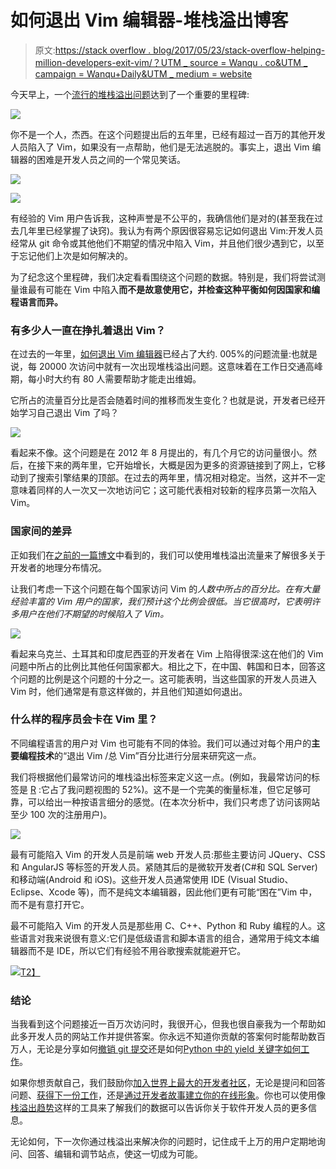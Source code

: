 # 如何退出 Vim 编辑器-堆栈溢出博客

> 原文:[https://stack overflow . blog/2017/05/23/stack-overflow-helping-million-developers-exit-vim/？UTM _ source = Wanqu . co&UTM _ campaign = Wanqu+Daily&UTM _ medium = website](https://stackoverflow.blog/2017/05/23/stack-overflow-helping-one-million-developers-exit-vim/?utm_source=wanqu.co&utm_campaign=Wanqu+Daily&utm_medium=website)

今天早上，一个[流行的堆栈溢出问题](https://stackoverflow.com/questions/11828270/how-to-exit-the-vim-editor)达到了一个重要的里程碑:

![](../Images/f23dd539435b632ab907232279365084.png)

你不是一个人，杰西。在这个问题提出后的五年里，已经有超过一百万的其他开发人员陷入了 Vim，如果没有一点帮助，他们是无法逃脱的。事实上，退出 Vim 编辑器的困难是开发人员之间的一个常见笑话。

![](../Images/00f64fe0dd6a327d2d8310fb44fd5f29.png)

![](../Images/43ade5ca9aadeb1c4e5ea3fe336c052c.png)

有经验的 Vim 用户告诉我，这种声誉是不公平的，我确信他们是对的(甚至我在过去几年里已经掌握了诀窍)。我认为有两个原因很容易忘记如何退出 Vim:开发人员经常从 git 命令或其他他们不期望的情况中陷入 Vim，并且他们很少遇到它，以至于忘记他们上次是如何解决的。

为了纪念这个里程碑，我们决定看看围绕这个问题的数据。特别是，我们将尝试测量谁最有可能在 Vim 中陷入**而不是故意使用它，并检查这种平衡如何因国家和编程语言而异。**

### 有多少人一直在挣扎着退出 Vim？

在过去的一年里，[如何退出 Vim 编辑器](http://stackoverflow.com/questions/11828270/how-to-exit-the-vim-editor)已经占了大约. 005%的问题流量:也就是说，每 20000 次访问中就有一次出现堆栈溢出问题。这意味着在工作日交通高峰期，每小时大约有 80 人需要帮助才能走出维姆。

它所占的流量百分比是否会随着时间的推移而发生变化？也就是说，开发者已经开始学习自己退出 Vim 了吗？

![](../Images/21cdd35b4e123977279ba5b1a6576c6c.png)

看起来不像。这个问题是在 2012 年 8 月提出的，有几个月它的访问量很小。然后，在接下来的两年里，它开始增长，大概是因为更多的资源链接到了网上，它移动到了搜索引擎结果的顶部。在过去的两年里，情况相对稳定。当然，这并不一定意味着同样的人一次又一次地访问它；这可能代表相对较新的程序员第一次陷入 Vim。

### 国家间的差异

正如我们在[之前的一篇博文](https://stackoverflow.blog/2016/11/30/how-do-developers-in-new-york-san-francisco-london-and-bangalore-differ/)中看到的，我们可以使用堆栈溢出流量来了解很多关于开发者的地理分布情况。

让我们考虑一下这个问题在每个国家访问 Vim 的*人数中所占的百分比。在有大量经验丰富的 Vim 用户的国家，我们预计这个比例会很低。当它很高时，它表明许多用户在他们不期望的时候陷入了 Vim。*

![](../Images/b827e8c126c64ee390bb3ae84d8ddc18.png)

看起来乌克兰、土耳其和印度尼西亚的开发者在 Vim 上陷得很深:这在他们的 Vim 问题中所占的比例比其他任何国家都大。相比之下，在中国、韩国和日本，回答这个问题的比例是这个问题的十分之一。这可能表明，当这些国家的开发人员进入 Vim 时，他们通常是有意这样做的，并且他们知道如何退出。

### 什么样的程序员会卡在 Vim 里？

不同编程语言的用户对 Vim 也可能有不同的体验。我们可以通过对每个用户的**主要编程技术**的“退出 Vim /总 Vim”百分比进行分层来研究这一点。

我们将根据他们最常访问的堆栈溢出标签来定义这一点。(例如，我最常访问的标签是 [R](https://stackoverflow.com/questions/tagged/r) :它占了我问题视图的 52%)。这不是一个完美的衡量标准，但它足够可靠，可以给出一种按语言细分的感觉。(在本次分析中，我们只考虑了访问该网站至少 100 次的注册用户)。

![](../Images/36f5e5072e73162081a9fbcb67109581.png)

最有可能陷入 Vim 的开发人员是前端 web 开发人员:那些主要访问 JQuery、CSS 和 AngularJS 等标签的开发人员。紧随其后的是微软开发者(C#和 SQL Server)和移动端(Android 和 iOS)。这些开发人员通常使用 IDE (Visual Studio、Eclipse、Xcode 等)，而不是纯文本编辑器，因此他们更有可能“困在”Vim 中，而不是有意打开它。

最不可能陷入 Vim 的开发人员是那些用 C、C++、Python 和 Ruby 编程的人。这些语言对我来说很有意义:它们是低级语言和脚本语言的组合，通常用于纯文本编辑器而不是 IDE，所以它们有经验不用谷歌搜索就能避开它。

[![](../Images/0d568fadd5783678b1b5015443a777e0.png)T2】](https://stackoverflow.com/jobs?utm_source=so-owned&utm_medium=blog&utm_campaign=jobs2019&utm_content=headhunters)

### 结论

当我看到这个问题接近一百万次访问时，我很开心，但我也很自豪我为一个帮助如此多开发人员的网站工作并提供答案。你永远不知道你贡献的答案何时能帮助数百万人，无论是分享如何[撤销 git 提交](https://stackoverflow.com/questions/927358/how-to-undo-last-commits-in-git)还是如何[Python 中的 yield 关键字如何工作](https://stackoverflow.com/questions/231767/what-does-the-yield-keyword-do-in-python)。

如果你想贡献自己，我们鼓励你[加入世界上最大的开发者社区](https://stackoverflow.com/users/login?utm_source=so-owned&utm_medium=blog&utm_campaign=gen-blog&utm_content=blog-link)，无论是提问和回答问题、[获得下一份工作](https://stackoverflow.com/jobs/back-end-developer-jobs?utm_source=so-owned&utm_medium=blog&utm_campaign=dev-c4al&utm_content=c4al-link)，还是[通过开发者故事建立你的在线形象](https://stackoverflow.blog/2016/10/11/bye-bye-bullets-the-stack-overflow-developer-story-is-the-new-technical-resume/)。你也可以使用像[栈溢出趋势](https://insights.stackoverflow.com/trends?utm_source=so-owned&utm_medium=blog&utm_campaign=trends&utm_content=blog-link)这样的工具来了解我们的数据可以告诉你关于软件开发人员的更多信息。

无论如何，下一次你通过栈溢出来解决你的问题时，记住成千上万的用户定期地询问、回答、编辑和调节站点，使这一切成为可能。